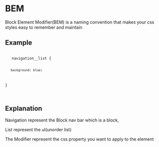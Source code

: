 # BEM

Block Element Modifier(BEM) is a naming convention that makes your css styles easy to remember and maintain

## Example

<code>
   navigation__list {

       background: blue;

}

</code>

## Explanation

Navigation represent the Block nav bar which is a block,

List represent the ul(unorder list)

The Modifier represent the css property you want to apply to the element
